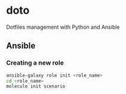 # doto
Dotfiles management with Python and Ansible

## Ansible

### Creating a new role

```bash
ansible-galaxy role init <role_name>
cd <role_name>
molecule init scenario
```